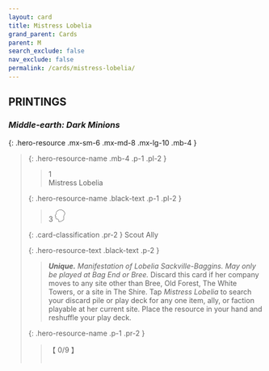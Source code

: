 ```yaml
---
layout: card
title: Mistress Lobelia
grand_parent: Cards
parent: M
search_exclude: false
nav_exclude: false
permalink: /cards/mistress-lobelia/
---
```


## PRINTINGS


### _Middle-earth: Dark Minions_

{: .hero-resource .mx-sm-6 .mx-md-8 .mx-lg-10 .mb-4 }
> {: .hero-resource-name .mb-4 .p-1 .pl-2 }
> > <div class="card-mp">1</div>
> > <div class="card-name">Mistress Lobelia</div>
>
> {: .hero-resource-name .black-text .p-1 .pl-2 }
> > 3 ![](/assets/images/mind.svg)
>
> {: .card-classification .pr-2 }
> Scout Ally
>
> {: .hero-resource-text .black-text .p-2 }
> > _**Unique.**_ _Manifestation of Lobelia Sackville-Baggins._ _May only be played at Bag End or Bree._ Discard this card if her company moves to any site other than Bree, Old Forest, The White Towers, or a site in The Shire. Tap _Mistress Lobelia_ to search your discard pile or play deck for any one item, ally, or faction playable at her current site. Place the resource in your hand and reshuffle your play deck. 
> 
> {: .hero-resource-name .p-1 .pr-2 }
> > <div class="card-shield">【 0/9 】</div>
> > <div class="card-corruption">&nbsp;</div>
